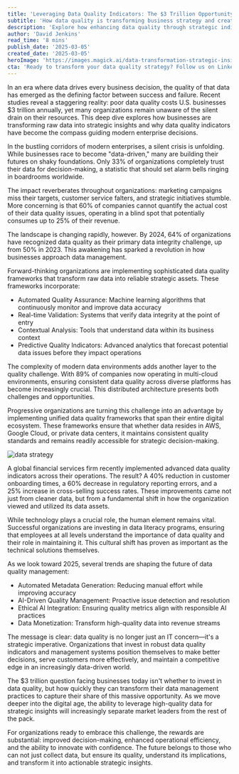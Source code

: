 ```yaml
---
title: 'Leveraging Data Quality Indicators: The $3 Trillion Opportunity in Strategic Decision-Making'
subtitle: 'How data quality is transforming business strategy and creating trillion-dollar opportunities'
description: 'Explore how enhancing data quality through strategic indicators is revolutionizing decision-making and creating $3 trillion opportunities for businesses globally. Learn the pivotal role of data quality in transforming raw data into actionable insights and the impact it has on operational efficiency and strategic success.'
author: 'David Jenkins'
read_time: '8 mins'
publish_date: '2025-03-05'
created_date: '2025-03-05'
heroImage: 'https://images.magick.ai/data-transformation-strategic-insights.jpg'
cta: 'Ready to transform your data quality strategy? Follow us on LinkedIn for daily insights on leveraging data for strategic advantage and join a community of forward-thinking data leaders.'
---
```


In an era where data drives every business decision, the quality of that data has emerged as the defining factor between success and failure. Recent studies reveal a staggering reality: poor data quality costs U.S. businesses $3 trillion annually, yet many organizations remain unaware of the silent drain on their resources. This deep dive explores how businesses are transforming raw data into strategic insights and why data quality indicators have become the compass guiding modern enterprise decisions.

In the bustling corridors of modern enterprises, a silent crisis is unfolding. While businesses race to become "data-driven," many are building their futures on shaky foundations. Only 33% of organizations completely trust their data for decision-making, a statistic that should set alarm bells ringing in boardrooms worldwide.

The impact reverberates throughout organizations: marketing campaigns miss their targets, customer service falters, and strategic initiatives stumble. More concerning is that 60% of companies cannot quantify the actual cost of their data quality issues, operating in a blind spot that potentially consumes up to 25% of their revenue.

The landscape is changing rapidly, however. By 2024, 64% of organizations have recognized data quality as their primary data integrity challenge, up from 50% in 2023. This awakening has sparked a revolution in how businesses approach data management.

Forward-thinking organizations are implementing sophisticated data quality frameworks that transform raw data into reliable strategic assets. These frameworks incorporate:

- Automated Quality Assurance: Machine learning algorithms that continuously monitor and improve data accuracy
- Real-time Validation: Systems that verify data integrity at the point of entry
- Contextual Analysis: Tools that understand data within its business context
- Predictive Quality Indicators: Advanced analytics that forecast potential data issues before they impact operations

The complexity of modern data environments adds another layer to the quality challenge. With 89% of companies now operating in multi-cloud environments, ensuring consistent data quality across diverse platforms has become increasingly crucial. This distributed architecture presents both challenges and opportunities.

Progressive organizations are turning this challenge into an advantage by implementing unified data quality frameworks that span their entire digital ecosystem. These frameworks ensure that whether data resides in AWS, Google Cloud, or private data centers, it maintains consistent quality standards and remains readily accessible for strategic decision-making.

![data strategy](https://images.magick.ai/data-strategy-implementation.jpg)

A global financial services firm recently implemented advanced data quality indicators across their operations. The result? A 40% reduction in customer onboarding times, a 60% decrease in regulatory reporting errors, and a 25% increase in cross-selling success rates. These improvements came not just from cleaner data, but from a fundamental shift in how the organization viewed and utilized its data assets.

While technology plays a crucial role, the human element remains vital. Successful organizations are investing in data literacy programs, ensuring that employees at all levels understand the importance of data quality and their role in maintaining it. This cultural shift has proven as important as the technical solutions themselves.

As we look toward 2025, several trends are shaping the future of data quality management:

- Automated Metadata Generation: Reducing manual effort while improving accuracy
- AI-Driven Quality Management: Proactive issue detection and resolution
- Ethical AI Integration: Ensuring quality metrics align with responsible AI practices
- Data Monetization: Transform high-quality data into revenue streams

The message is clear: data quality is no longer just an IT concern—it's a strategic imperative. Organizations that invest in robust data quality indicators and management systems position themselves to make better decisions, serve customers more effectively, and maintain a competitive edge in an increasingly data-driven world.

The $3 trillion question facing businesses today isn't whether to invest in data quality, but how quickly they can transform their data management practices to capture their share of this massive opportunity. As we move deeper into the digital age, the ability to leverage high-quality data for strategic insights will increasingly separate market leaders from the rest of the pack.

For organizations ready to embrace this challenge, the rewards are substantial: improved decision-making, enhanced operational efficiency, and the ability to innovate with confidence. The future belongs to those who can not just collect data, but ensure its quality, understand its implications, and transform it into actionable strategic insights.